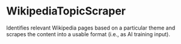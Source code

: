# WikipediaTopicScraper
Identifies relevant Wikipedia pages based on a particular theme and scrapes the content into a usable format (i.e., as AI training input).
